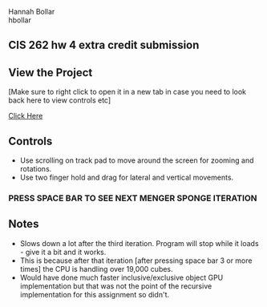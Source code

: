 Hannah Bollar
</br>hbollar

## CIS 262 hw 4 extra credit submission

## View the Project

[Make sure to right click to open it in a new tab in case you need to look back here to view controls etc]


<a href = "http://htmlpreview.github.io/?https://github.com/hanbollar/Menger-Sponge/blob/master/index.html" target="_blank">Click Here</a>

## Controls

- Use scrolling on track pad to move around the screen for zooming and rotations.
- Use two finger hold and drag for lateral and vertical movements.

### PRESS SPACE BAR TO SEE NEXT MENGER SPONGE ITERATION

## Notes

- Slows down a lot after the third iteration. Program will stop while it loads - give it a bit and it works.
- This is because after that iteration [after pressing space bar 3 or more times] the CPU is handling over 19,000 cubes. 
- Would have done much faster inclusive/exclusive object GPU implementation but that was not the point of the recursive implementation for this assignment so didn't.
